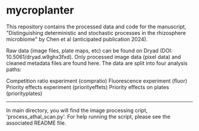 # mycroplanter

This repository contains the processed data and code for the manuscript, "Distinguishing deterministic and stochastic processes in the rhizosphere microbiome" by Chen et al (anticipated publication 2024). 

Raw data (image files, plate maps, etc) can be found on Dryad (DOI: 10.5061/dryad.w9ghx3fxd). Only processed image data (pixel data) and cleaned metadata files are found here. The data are split into four analysis paths:

Competition ratio experiment (compratio)
Fluorescence experiment (fluor)
Priority effects experiment (priorityeffets)
Priority effects on plates (priorityplates)


---------------

In main directory, you will find the image processing cript, 'process_athal_scan.py'. For help running the script, please see the associated README file.

